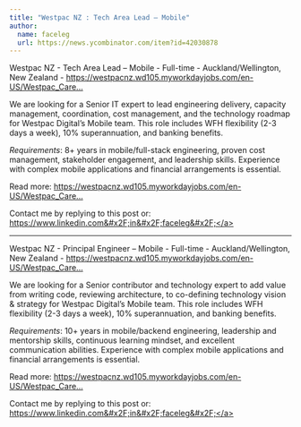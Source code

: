 ```yaml
---
title: "Westpac NZ : Tech Area Lead – Mobile"
author:
  name: faceleg
  url: https://news.ycombinator.com/item?id=42030878
---
```

Westpac NZ - Tech Area Lead – Mobile - Full-time - Auckland&#x2F;Wellington, New Zealand - <a href="https:&#x2F;&#x2F;westpacnz.wd105.myworkdayjobs.com&#x2F;en-US&#x2F;Westpac_Careers&#x2F;job&#x2F;Tech-Area-Lead---Mobile_JR103812-1" rel="nofollow">https:&#x2F;&#x2F;westpacnz.wd105.myworkdayjobs.com&#x2F;en-US&#x2F;Westpac_Care...</a>

We are looking for a Senior IT expert to lead engineering delivery, capacity management, coordination, cost management, and the technology roadmap for Westpac Digital’s Mobile team. This role includes WFH flexibility (2-3 days a week), 10% superannuation, and banking benefits.

*Requirements*: 8+ years in mobile&#x2F;full-stack engineering, proven cost management, stakeholder engagement, and leadership skills. Experience with complex mobile applications and financial arrangements is essential.

Read more: <a href="https:&#x2F;&#x2F;westpacnz.wd105.myworkdayjobs.com&#x2F;en-US&#x2F;Westpac_Careers&#x2F;job&#x2F;Tech-Area-Lead---Mobile_JR103812-1" rel="nofollow">https:&#x2F;&#x2F;westpacnz.wd105.myworkdayjobs.com&#x2F;en-US&#x2F;Westpac_Care...</a>

Contact me by replying to this post or: <a href="https:&#x2F;&#x2F;www.linkedin.com&#x2F;in&#x2F;faceleg&#x2F;" rel="nofollow">https:&#x2F;&#x2F;www.linkedin.com&#x2F;in&#x2F;faceleg&#x2F;</a>

---

Westpac NZ - Principal Engineer – Mobile - Full-time - Auckland&#x2F;Wellington, New Zealand - <a href="https:&#x2F;&#x2F;westpacnz.wd105.myworkdayjobs.com&#x2F;en-US&#x2F;Westpac_Careers&#x2F;job&#x2F;Principal-Engineer---Mobile_JR103818-1" rel="nofollow">https:&#x2F;&#x2F;westpacnz.wd105.myworkdayjobs.com&#x2F;en-US&#x2F;Westpac_Care...</a>

We are looking for a Senior contributor and technology expert to add value from writing code, reviewing architecture, to co-defining technology vision &amp; strategy for Westpac Digital’s Mobile team. This role includes WFH flexibility (2-3 days a week), 10% superannuation, and banking benefits.

*Requirements*: 10+ years in mobile&#x2F;backend engineering, leadership and mentorship skills, continuous learning mindset, and excellent communication abilities. Experience with complex mobile applications and financial arrangements is essential.

Read more: <a href="https:&#x2F;&#x2F;westpacnz.wd105.myworkdayjobs.com&#x2F;en-US&#x2F;Westpac_Careers&#x2F;job&#x2F;Principal-Engineer---Mobile_JR103818-1" rel="nofollow">https:&#x2F;&#x2F;westpacnz.wd105.myworkdayjobs.com&#x2F;en-US&#x2F;Westpac_Care...</a>

Contact me by replying to this post or: <a href="https:&#x2F;&#x2F;www.linkedin.com&#x2F;in&#x2F;faceleg&#x2F;" rel="nofollow">https:&#x2F;&#x2F;www.linkedin.com&#x2F;in&#x2F;faceleg&#x2F;</a>
<JobApplication />
